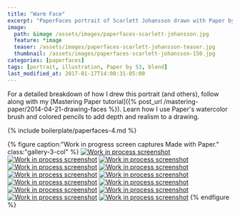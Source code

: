 ```yaml
---
title: "Warm Face"
excerpt: "PaperFaces portrait of Scarlett Johansson drawn with Paper by 53 on an iPad."
image: 
  path: &image /assets/images/paperfaces-scarlett-johansson.jpg 
  feature: *image
  teaser: /assets/images/paperfaces-scarlett-johansson-teaser.jpg
  thumbnail: /assets/images/paperfaces-scarlett-johansson-150.jpg
categories: [paperfaces]
tags: [portrait, illustration, Paper by 53, blend]
last_modified_at: 2017-01-17T14:00:31-05:00
---
```


For a detailed breakdown of how I drew this portrait (and others), follow along with my [Mastering Paper tutorial]({% post_url /mastering-paper/2014-04-21-drawing-faces %}). Learn how I use Paper's watercolor brush and colored pencils to add depth and realism to a drawing.

{% include boilerplate/paperfaces-4.md %}

{% figure caption:"Work in progress screen captures Made with Paper." class:"gallery-3-col" %}
[![Work in process screenshot](/assets/images/paperfaces-scarlett-johansson-process-1-600.jpg)](/assets/images/paperfaces-scarlett-johansson-process-1-lg.jpg)
[![Work in process screenshot](/assets/images/paperfaces-scarlett-johansson-process-2-600.jpg)](/assets/images/paperfaces-scarlett-johansson-process-2-lg.jpg)
[![Work in process screenshot](/assets/images/paperfaces-scarlett-johansson-process-3-600.jpg)](/assets/images/paperfaces-scarlett-johansson-process-3-lg.jpg)
[![Work in process screenshot](/assets/images/paperfaces-scarlett-johansson-process-4-600.jpg)](/assets/images/paperfaces-scarlett-johansson-process-4-lg.jpg)
[![Work in process screenshot](/assets/images/paperfaces-scarlett-johansson-process-5-600.jpg)](/assets/images/paperfaces-scarlett-johansson-process-5-lg.jpg)
[![Work in process screenshot](/assets/images/paperfaces-scarlett-johansson-process-6-600.jpg)](/assets/images/paperfaces-scarlett-johansson-process-6-lg.jpg)
[![Work in process screenshot](/assets/images/paperfaces-scarlett-johansson-process-7-600.jpg)](/assets/images/paperfaces-scarlett-johansson-process-7-lg.jpg)
[![Work in process screenshot](/assets/images/paperfaces-scarlett-johansson-process-8-600.jpg)](/assets/images/paperfaces-scarlett-johansson-process-8-lg.jpg)
[![Work in process screenshot](/assets/images/paperfaces-scarlett-johansson-process-9-600.jpg)](/assets/images/paperfaces-scarlett-johansson-process-9-lg.jpg)
[![Work in process screenshot](/assets/images/paperfaces-scarlett-johansson-process-10-600.jpg)](/assets/images/paperfaces-scarlett-johansson-process-10-lg.jpg)
[![Work in process screenshot](/assets/images/paperfaces-scarlett-johansson-process-11-600.jpg)](/assets/images/paperfaces-scarlett-johansson-process-11-lg.jpg)
[![Work in process screenshot](/assets/images/paperfaces-scarlett-johansson-process-12-600.jpg)](/assets/images/paperfaces-scarlett-johansson-process-12-lg.jpg)
[![Work in process screenshot](/assets/images/paperfaces-scarlett-johansson-process-13-600.jpg)](/assets/images/paperfaces-scarlett-johansson-process-13-lg.jpg)
{% endfigure %}

